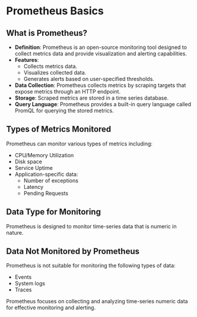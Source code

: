 # Prometheus Basics

## What is Prometheus?
- **Definition**: Prometheus is an open-source monitoring tool designed to collect metrics data and provide visualization and alerting capabilities.
- **Features**:
  - Collects metrics data.
  - Visualizes collected data.
  - Generates alerts based on user-specified thresholds.
- **Data Collection**: Prometheus collects metrics by scraping targets that expose metrics through an HTTP endpoint.
- **Storage**: Scraped metrics are stored in a time series database.
- **Query Language**: Prometheus provides a built-in query language called PromQL for querying the stored metrics.

## Types of Metrics Monitored
Prometheus can monitor various types of metrics including:
- CPU/Memory Utilization
- Disk space
- Service Uptime
- Application-specific data:
  - Number of exceptions
  - Latency
  - Pending Requests

## Data Type for Monitoring
Prometheus is designed to monitor time-series data that is numeric in nature.

## Data Not Monitored by Prometheus
Prometheus is not suitable for monitoring the following types of data:
- Events
- System logs
- Traces

Prometheus focuses on collecting and analyzing time-series numeric data for effective monitoring and alerting.
